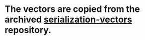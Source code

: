 # The vectors are copied from the archived [serialization-vectors](https://github.com/filecoin-project/serialization-vectors) repository.
